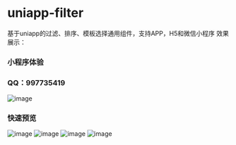 # uniapp-filter
基于uniapp的过滤、排序、模板选择通用组件，支持APP，H5和微信小程序
效果展示：
### 小程序体验
### QQ：997735419
![image](https://github.com/yellbuy/uniapp-filter/blob/master/demo/qrcode.jpg?raw=true)
### 快速预览
![image](https://github.com/yellbuy/uniapp-filter/blob/master/demo/1.png?raw=true)
![image](https://github.com/yellbuy/uniapp-filter/blob/master/demo/2.png?raw=true)
![image](https://github.com/yellbuy/uniapp-filter/blob/master/demo/3.png?raw=true)
![image](https://github.com/yellbuy/uniapp-filter/blob/master/demo/4.png?raw=true)
